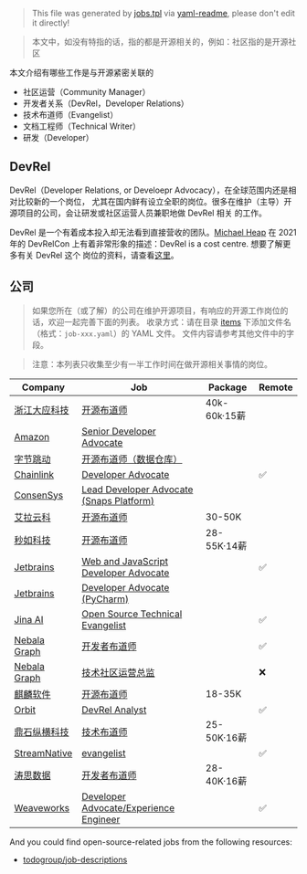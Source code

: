 > This file was generated by [jobs.tpl](jobs.tpl) via [yaml-readme](https://github.com/LinuxSuRen/yaml-readme), please don't edit it directly!

> 本文中，如没有特指的话，指的都是开源相关的，例如：社区指的是开源社区

本文介绍有哪些工作是与开源紧密关联的

* 社区运营（Community Manager）
* 开发者关系（DevRel，Developer Relations）
* 技术布道师（Evangelist）
* 文档工程师（Technical Writer）
* 研发（Developer）

## DevRel
DevRel（Developer Relations, or Develoepr Advocacy），在全球范围内还是相对比较新的一个岗位，
尤其在国内鲜有设立全职的岗位。很多在维护（主导）开源项目的公司，会让研发或社区运营人员兼职地做 DevRel 相关
的工作。

DevRel 是一个有着成本投入却无法看到直接营收的团队。[Michael Heap](https://www.youtube.com/watch?v=tF-yhxOWEck&t=629s)
在 2021 年的 DevRelCon 上有着非常形象的描述：DevRel is a cost centre. 想要了解更多有关 DevRel 这个
岗位的资料，请查看[这里](devrel.md)。

## 公司
> 如果您所在（或了解）的公司在维护开源项目，有响应的开源工作岗位的话，欢迎一起完善下面的列表。
> 收录方式：请在目录 [items](items) 下添加文件名（格式：`job-xxx.yaml`）的 YAML 文件。
> 文件内容请参考其他文件中的字段。

> 注意：本列表只收集至少有一半工作时间在做开源相关事情的岗位。

| Company | Job | Package | Remote |
|---|---|---|---|
| [浙江大应科技](https://aloudata.com/) | [开源布道师](https://www.lagou.com/wn/jobs/10645168.html) | 40k-60k·15薪 |  |
| [Amazon](https://www.amazon.com/) | [Senior Developer Advocate](https://www.linkedin.cn/incareer/jobs/view/3072707705) |  |  |
| [字节跳动](https://www.bytedance.com/) | [开源布道师（数据仓库）](https://www.lagou.com/wn/jobs/10491104.html) |  |  |
| [Chainlink](https://chain.link/) | [Developer Advocate](https://mp.weixin.qq.com/s/cm1JaCi7V8syMBXP54_-7w) |  | :white_check_mark: |
| [ConsenSys](https://consensys.net/) | [Lead Developer Advocate (Snaps Platform)](https://www.linkedin.cn/incareer/jobs/view/3117245696) |  |  |
| [艾拉云科](https://www.illacloud.com/) | [开源布道师](https://www.zhipin.com/job_detail/f95573139a5220ad1Xd83968FVtT.html) | 30-50K |  |
| [秒如科技](http://www.lnjoying.com/) | [开源布道师](https://www.zhipin.com/job_detail/75f964534f24dc6f1XZ_3d2-F1tQ.html) | 28-55K·14薪 |  |
| [Jetbrains](https://www.jetbrains.com) | [Web and JavaScript Developer Advocate](https://www.jetbrains.com/careers/jobs/web-and-javascript-developer-advocate-841/) |  | :white_check_mark: |
| [Jetbrains](https://www.jetbrains.com) | [Developer Advocate (PyCharm)](https://www.linkedin.cn/incareer/jobs/view/2691921529) |  |  |
| [Jina AI](https://jina.ai/) | [Open Source Technical Evangelist](https://jobs.lever.co/jina-ai) |  | :white_check_mark: |
| [Nebala Graph](https://www.vesoft.com/) | [开发者布道师](https://www.vesoft.com/cn/careers/#operation) |  | :white_check_mark: |
| [Nebala Graph](https://www.vesoft.com/) | [技术社区运营总监](https://www.vesoft.com/cn/careers/#operation) |  | :x: |
| [麒麟软件](https://www.kylinos.cn/) | [开源布道师](https://www.zhipin.com/job_detail/2b774d6d010c392b1Xd-0ty6FVNV.html) | 18-35K |  |
| [Orbit](https://orbit.love/) | [DevRel Analyst](https://developerrelations.com/jobs/devrel-analyst-orbit) |  | :white_check_mark: |
| [鼎石纵横科技](https://www.starrocks.com/) | [技术布道师](https://www.zhipin.com/job_detail/2e3ae0fe37a900c31XVy3N6_EVVQ.html) | 25-50K·16薪 |  |
| [StreamNative](https://streamnative.io/) | [evangelist](https://www.v2ex.com/t/772924) |  | :white_check_mark: |
| [涛思数据](https://www.taosdata.com/) | [开发者布道师](https://www.zhipin.com/job_detail/9fa9fd4cfd10a8da1Xd_2NS0GVRW.html) | 28-40K·16薪 |  |
| [Weaveworks](https://www.weave.works/) | [Developer Advocate/Experience Engineer](https://developerrelations.com/jobs/developer-advocate-experience-engineer-weaveworks) |  | :white_check_mark: |

And you could find open-source-related jobs from the following resources:
- [todogroup/job-descriptions](https://github.com/todogroup/job-descriptions)
